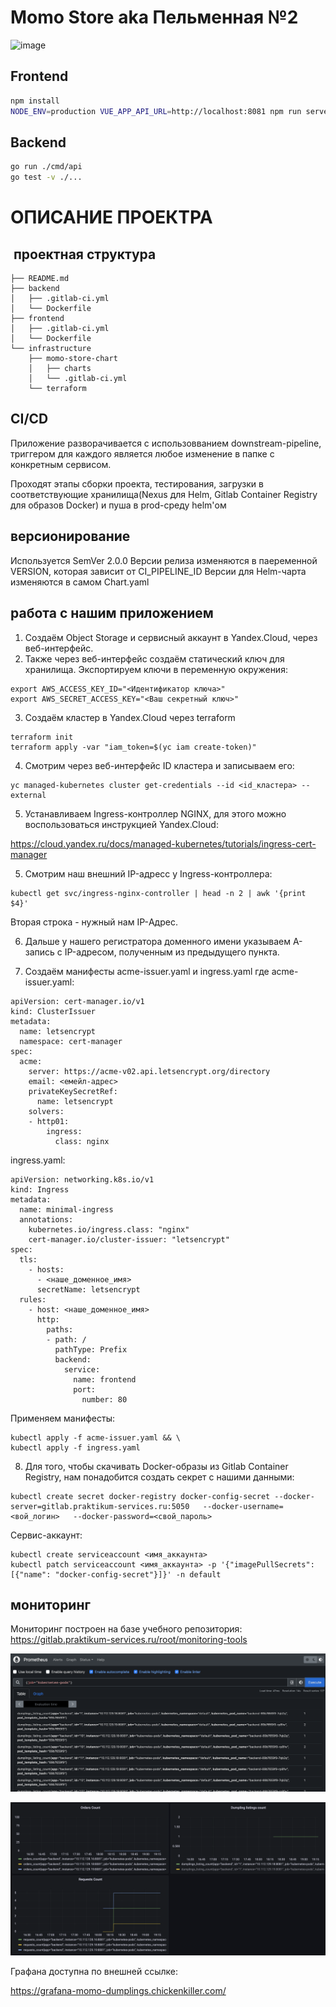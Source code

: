 # Momo Store aka Пельменная №2

<img width="900" alt="image" src="https://user-images.githubusercontent.com/9394918/167876466-2c530828-d658-4efe-9064-825626cc6db5.png">

## Frontend

```bash
npm install
NODE_ENV=production VUE_APP_API_URL=http://localhost:8081 npm run serve
```

## Backend

```bash
go run ./cmd/api
go test -v ./... 
```
# ОПИСАНИЕ ПРОЕКТРА

##  проектная структура
```
├── README.md
├── backend
│   ├── .gitlab-ci.yml
│   └── Dockerfile
├── frontend
│   ├── .gitlab-ci.yml
│   └── Dockerfile
└── infrastructure
    ├── momo-store-chart
    │   ├── charts
    │   └── .gitlab-ci.yml
    └── terraform
```
## CI/CD

Приложение разворачивается с использовванием downstream-pipeline, триггером для каждого является любое изменение в папке с конкретным сервисом.

Проходят этапы сборки проекта, тестирования, загрузки в соответствующие хранилища(Nexus для Helm, Gitlab Container Registry для образов Docker) и пуша в prod-среду helm'ом

## версионирование

Используется SemVer 2.0.0
Версии релиза изменяются в паеременной VERSION, которая зависит от CI_PIPELINE_ID
Версии для Helm-чарта изменяются в самом Chart.yaml

## работа с нашим приложением

1. Создаём Object Storage и сервисный аккаунт в Yandex.Cloud, через веб-интерфейс.
2. Также через веб-интерфейс создаём статический ключ для хранилища. Экспортируем ключи в переменную окружения:
```
export AWS_ACCESS_KEY_ID="<Идентификатор ключа>"
export AWS_SECRET_ACCESS_KEY="<Ваш секретный ключ>"
```
3. Создаём кластер в Yandex.Cloud через terraform
```cd terraform
terraform init 
terraform apply -var "iam_token=$(yc iam create-token)"
```
4. Смотрим через веб-интерфейс ID кластера и записываем его:
```
yc managed-kubernetes cluster get-credentials --id <id_кластера> --external
```
5. Устанавливаем Ingress-контроллер NGINX, для этого можно воспользоваться инструкцией Yandex.Cloud:

https://cloud.yandex.ru/docs/managed-kubernetes/tutorials/ingress-cert-manager

5. Смотрим наш внешний IP-адресс у Ingress-контроллера:
```
kubectl get svc/ingress-nginx-controller | head -n 2 | awk '{print $4}'
```
Вторая строка - нужный нам IP-Адрес.

6. Дальше у нашего регистратора доменного имени указываем A-запись с IP-адресом, полученным из предыдущего пункта.

7. Создаём манифесты acme-issuer.yaml и ingress.yaml
где acme-issuer.yaml:
```
apiVersion: cert-manager.io/v1
kind: ClusterIssuer
metadata:
  name: letsencrypt
  namespace: cert-manager
spec:
  acme:
    server: https://acme-v02.api.letsencrypt.org/directory
    email: <емейл-адрес>
    privateKeySecretRef:
      name: letsencrypt
    solvers:
    - http01:
        ingress:
          class: nginx
```
ingress.yaml:
```
apiVersion: networking.k8s.io/v1
kind: Ingress
metadata:
  name: minimal-ingress
  annotations:
    kubernetes.io/ingress.class: "nginx"
    cert-manager.io/cluster-issuer: "letsencrypt"
spec:
  tls:
    - hosts:
      - <наше_доменное_имя>
      secretName: letsencrypt
  rules:
    - host: <наше_доменное_имя>
      http:
        paths:
        - path: /
          pathType: Prefix
          backend:
            service:
              name: frontend
              port:
                number: 80
```
Применяем манифесты:
```
kubectl apply -f acme-issuer.yaml && \
kubectl apply -f ingress.yaml
```

8. Для того, чтобы скачивать Docker-образы из Gitlab Container Registry, нам понадобится создать секрет с нашими данными:
```
kubectl create secret docker-registry docker-config-secret --docker-server=gitlab.praktikum-services.ru:5050   --docker-username=<вой_логин>   --docker-password=<свой_пароль>
```
Cервис-аккаунт:
```
kubectl create serviceaccount <имя_аккаунта>
kubectl patch serviceaccount <имя_аккаунта> -p '{"imagePullSecrets": [{"name": "docker-config-secret"}]}' -n default 
```

## мониторинг

Мониторинг построен на базе учебного репозитория:
https://gitlab.praktikum-services.ru/root/monitoring-tools

![Alt text](image.png)

![Alt text](image-1.png)

Графана доступна по внешней ссылке:

https://grafana-momo-dumplings.chickenkiller.com/


